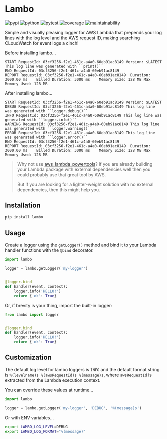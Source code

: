 # Lambo

[![pypi](https://img.shields.io/pypi/v/lambo?color=yellow&logo=python&logoColor=eee&style=flat-square)](https://pypi.org/project/lambo/)
[![python](https://img.shields.io/pypi/pyversions/lambo?logo=python&logoColor=eee&style=flat-square)](https://pypi.org/project/lambo/)
[![pytest](https://img.shields.io/github/workflow/status/amancevice/python-lambo/pytest?logo=github&style=flat-square)](https://github.com/amancevice/python-lambo/actions)
[![coverage](https://img.shields.io/codeclimate/coverage/amancevice/python-lambo?logo=code-climate&style=flat-square)](https://codeclimate.com/github/amancevice/python-lambo/test_coverage)
[![maintainability](https://img.shields.io/codeclimate/maintainability/amancevice/python-lambo?logo=code-climate&style=flat-square)](https://codeclimate.com/github/amancevice/python-lambo/maintainability)

Simple and visually pleasing logger for AWS Lambda that prepends your log lines with the log level and the AWS request ID, making searching CLoudWatch for event logs a cinch!

Before installing lambo…

```
START RequestId: 03cf3256-f2e1-461c-a4a0-60eb91ac8149 Version: $LATEST
This log line was generated with ``print()``
END RequestId: 03cf3256-f2e1-461c-a4a0-60eb91ac8149
REPORT RequestId: 03cf3256-f2e1-461c-a4a0-60eb91ac8149	Duration: 3000.00 ms	Billed Duration: 3000 ms	Memory Size: 128 MB	Max Memory Used: 128 MB
```

After installing lambo…

```
START RequestId: 03cf3256-f2e1-461c-a4a0-60eb91ac8149 Version: $LATEST
DEBUG RequestId: 03cf3256-f2e1-461c-a4a0-60eb91ac8149 This log line was generated with ``logger.debug()``
INFO RequestId: 03cf3256-f2e1-461c-a4a0-60eb91ac8149 This log line was generated with ``logger.info()``
WARNING RequestId: 03cf3256-f2e1-461c-a4a0-60eb91ac8149 This log line was generated with ``logger.warning()``
ERROR RequestId: 03cf3256-f2e1-461c-a4a0-60eb91ac8149 This log line was generated with ``logger.error()``
END RequestId: 03cf3256-f2e1-461c-a4a0-60eb91ac8149
REPORT RequestId: 03cf3256-f2e1-461c-a4a0-60eb91ac8149	Duration: 3000.00 ms	Billed Duration: 3000 ms	Memory Size: 128 MB	Max Memory Used: 128 MB
```

> Why not use [aws_lambda_powertools](https://github.com/awslabs/aws-lambda-powertools-python/)? If you are already building your Lambda package with external dependencies well then you could probably use that great tool by AWS.
>
> But if you are looking for a lighter-weight solution with no external dependencies, then this might help you.

## Installation

```bash
pip install lambo
```

## Usage

Create a logger using the `getLogger()` method and bind it to your Lambda handler functions with the `@bind` decorator.

```python
import lambo

logger = lambo.getLogger('my-logger')


@logger.bind
def handler(event, context):
    logger.info('HELLO!')
    return {'ok': True}
```

Or, if brevity is your thing, import the built-in logger:

```python
from lambo import logger


@logger.bind
def handler(event, context):
    logger.info('HELLO!')
    return {'ok': True}
```

## Customization

The default log level for lambo loggers is `INFO` and the default format string is `%(levelname)s %(awsRequestId)s %(message)s`, where `awsRequestId` is extracted from the Lambda execution context.

You can override these values at runtime…

```python
import lambo

logger = lambo.getLogger('my-logger', 'DEBUG', '%(message)s')
```

Or with ENV variables…

```bash
export LAMBO_LOG_LEVEL=DEBUG
export LAMBO_LOG_FORMAT="%(message)"
```
